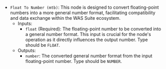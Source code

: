 - `Float To Number (mtb)`: This node is designed to convert floating-point numbers into a more general number format, facilitating compatibility and data exchange within the WAS Suite ecosystem.
    - Inputs:
        - `float` (Required): The floating-point number to be converted into a general number format. This input is crucial for the node's operation as it directly influences the output number. Type should be `FLOAT`.
    - Outputs:
        - `number`: The converted general number format from the input floating-point number. Type should be `NUMBER`.
